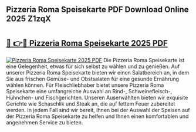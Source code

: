 ## Pizzeria Roma Speisekarte PDF Download Online 2025 Z1zqX

# <h2><a href="http://gc5tj4x.nevu.top/?p=Pizzeria+Roma+Speisekarte">🔗 👉🔴 Pizzeria Roma Speisekarte 2025 PDF</a></h2>

[![Pizzeria Roma Speisekarte 2025 PDF](https://i.imgur.com/dBaPXMq.png)](http://gc5tj4x.nevu.top/?p=Pizzeria+Roma+Speisekarte)
Die Pizzeria Roma Speisekarte ist eine Gelegenheit, etwas für sich selbst zu wählen und zu genießen. Auf unserer Pizzeria Roma Speisekarte bieten wir einen Salatbereich an, in dem Sie aus frischen Gemüse- und Obstsalaten für eine gesunde Ernährung wählen können. Für Fleischliebhaber bietet unsere Pizzeria Roma Speisekarte eine umfangreiche Auswahl an Rind-, Schweinefleisch-, Hühnchen- und Fischgerichten. Unseren Auserwählten bieten wir exquisite Gerichte wie Schaschlik und Steak an, die auf fettem Feuer zubereitet werden. In jedem Fall sind wir bereit, Ihnen bei der Auswahl der Speisen auf der Pizzeria Roma Speisekarte zu helfen und Ihnen einen komfortablen und angenehmen Service zu bieten.

